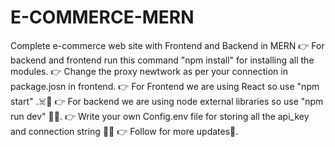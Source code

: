 # E-COMMERCE-MERN
Complete e-commerce web site with Frontend and Backend in MERN
👉 For backend and frontend run this command "npm install" for installing all the modules.
👉 Change the proxy newtwork as per your connection in package.josn in frontend.
👉 For Frontend we are using React so use "npm start" .☠️🦖
👉 For backend we are using node external libraries so use "npm run dev" 🫡💥.
👉 Write your own Config.env file for storing all the api_key and connection string 🤯✨
👉 Follow for more updates🦖.
